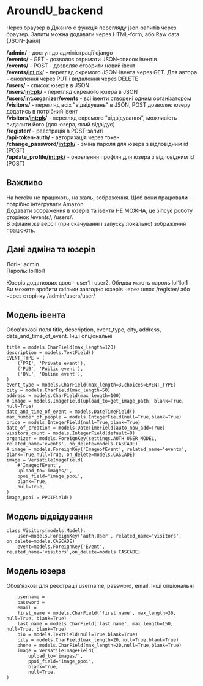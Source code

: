 # AroundU_backend
  
Через браузер в Джанго є функція перегляду json-запитів через браузер. Запити можна додавати через HTML-form, або Raw data (JSON-файл)  
  
**/admin/** - доступ до адміністрації django  
**/events/** - GET - дозволяє отримати JSON-список івентів  
**/events/** - POST - дозволяє створити новий івент  
**/events/**<int:pk>/ - перегляд окремого JSON-івента через GET. Для автора - оновлення через PUT і видалення через DELETE  
**/users/** - список юзерів в JSON.  
**/users/<int:pk>/** - перегляд окремого юзера в JSON  
**/users/<int:organizer>/events** - всі івенти створені одним організатором  
**/visitors/** - перегляд всіх "відвідувань" в JSON, POST дозволяє юзеру додатись в потрібний івент  
**/visitors/<int:pk>/** - перегляд окремого "відвідування", можливість видалити його (для юзера, який відвідує)  
**/register/** - реєстрація в POST-запиті  
**/api-token-auth/** - авторизація через токен  
**/change_password/<int:pk>/** - зміна пароля для юзера з відповідним id (POST)  
**/update_profile/<int:pk>/** - оновлення профіля для юзера з відповідним id (POST)  
  
## Важливо  
На heroku не працюють, на жаль, зображення. Щоб вони працювали - потрібно інтегрувати Amazon.  
Додавати зображення в юзерів та івенти НЕ МОЖНА, це зіпсує роботу сторінок /events/, /users/.  
В офлайн же версії (при скачуванні і запуску локально) зображення працюють.  
  
## Дані адміна та юзерів  
  
Логін: admin  
Пароль: lol1lol1  
  
Юзерів додаткових двоє - user1 і user2. Обидва мають пароль lol1lol1  
Ви можете зробити скільки завгодно юзерів через шлях /register/ або через сторінку /admin/users/user/  
  
## Модель івента  
Обов'язкові поля title, description, event_type, city, address, date_and_time_of_event. Інші опціональні  
```
title = models.CharField(max_length=120)  
description = models.TextField()  
EVENT_TYPE = (  
    ('PRI', 'Private event'),  
    ('PUB', 'Public event'),  
    ('ONL', 'Online event'),  
)  
event_type = models.CharField(max_length=3,choices=EVENT_TYPE)  
city = models.CharField(max_length=50)  
address = models.CharField(max_length=100)  
# image = models.ImageField(upload_to=get_image_path, blank=True, null=True)  
date_and_time_of_event = models.DateTimeField()  
max_number_of_people = models.IntegerField(null=True,blank=True)  
price = models.IntegerField(null=True,blank=True)  
date_of_creation = models.DateTimeField(auto_now_add=True)  
visitors_count = models.IntegerField(default=0)  
organizer = models.ForeignKey(settings.AUTH_USER_MODEL, related_name='events', on_delete=models.CASCADE)  
# image = models.ForeignKey('ImageofEvent', related_name='events', blank=True,null=True, on_delete=models.CASCADE)  
image = VersatileImageField(
    #'ImageofEvent',
    upload_to='images/',
    ppoi_field='image_ppoi', 
    blank=True,
    null=True,
)  
image_ppoi = PPOIField()  
```
## Модель відвідування    
  
```
class Visitors(models.Model):  
    user=models.ForeignKey('auth.User', related_name='visitors', on_delete=models.CASCADE)  
    event=models.ForeignKey('Event', related_name='visitors',on_delete=models.CASCADE)  
```
  
## Модель юзера    
Обов'язкові для реєстрації username, password, email. Інші опціональні
  
```
    username =  
    password =  
    email =  
    first_name = models.CharField('first name', max_length=30, null=True, blank=True)
    last_name = models.CharField('last name', max_length=150, null=True, blank=True)
    bio = models.TextField(null=True,blank=True)
    city = models.CharField(max_length=20,null=True,blank=True)
    phone = models.CharField(max_length=20,null=True,blank=True)
    image = VersatileImageField(
        upload_to='images/',
        ppoi_field='image_ppoi', 
        blank=True,
        null=True,
)  
```
  
